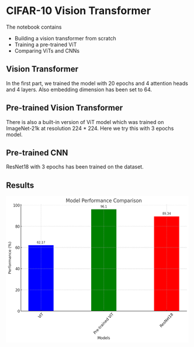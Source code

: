 # CIFAR-10 Vision Transformer
The notebook contains
* Building a vision transformer from scratch
* Training a pre-trained ViT 
* Comparing ViTs and CNNs


## Vision Transformer
In the first part, we trained the model with 20 epochs and 4 attention heads and 4 layers. Also embedding dimension has been set to 64.


## Pre-trained Vision Transformer
There is also a built-in version of ViT model which was trained on ImageNet-21k at resolution 224 * 224. Here we try this with 3 epochs model.

## Pre-trained CNN
ResNet18 with 3 epochs has been trained on the dataset.

## Results
<img src="res.png" alt="pic" width="500" height="400">
